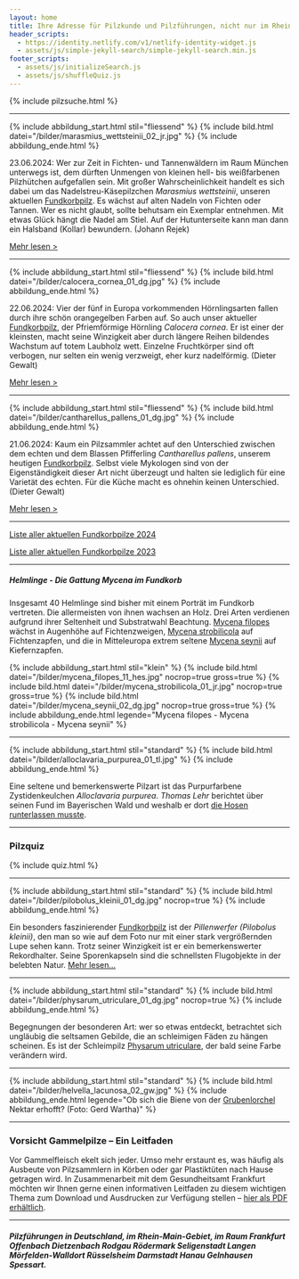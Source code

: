 ```yaml
---
layout: home
title: Ihre Adresse für Pilzkunde und Pilzführungen, nicht nur im Rhein-Main-Gebiet
header_scripts:
  - https://identity.netlify.com/v1/netlify-identity-widget.js
  - assets/js/simple-jekyll-search/simple-jekyll-search.min.js
footer_scripts:
  - assets/js/initializeSearch.js
  - assets/js/shuffleQuiz.js
---
```

{% include pilzsuche.html %}

- - -

{% include abbildung_start.html stil="fliessend" %}
{% include bild.html datei="/bilder/marasmius_wettsteinii_02_jr.jpg" %}
{% include abbildung_ende.html %}

23.06.2024: Wer zur Zeit in Fichten- und Tannenwäldern im Raum München unterwegs ist, dem dürften Unmengen von kleinen hell- bis weißfarbenen Pilzhütchen aufgefallen sein. Mit großer Wahrscheinlichkeit handelt es sich dabei um das Nadelstreu-Käsepilzchen *Marasmius wettsteinii*, unseren aktuellen [Fundkorbpilz](AA "Glossar-"). Es wächst auf alten Nadeln von Fichten oder Tannen. Wer es nicht glaubt, sollte behutsam ein Exemplar entnehmen. Mit etwas Glück hängt die Nadel am Stiel. Auf der Hutunterseite kann man dann ein Halsband (Kollar) bewundern. (Johann Rejek)

[Mehr lesen >](/pilze/marasmius-wettsteinii-nadelstreu-käsepilzchen)

<div style="clear:  both"></div>

- - -

{% include abbildung_start.html stil="fliessend" %}
{% include bild.html datei="/bilder/calocera_cornea_01_dg.jpg" %}
{% include abbildung_ende.html %}

22.06.2024: Vier der fünf in Europa vorkommenden Hörnlingsarten fallen durch ihre schön orangegelben Farben auf. So auch unser aktueller [Fundkorbpilz](AA "Glossar-"), der Pfriemförmige Hörnling *Calocera cornea*. Er ist einer der kleinsten, macht seine Winzigkeit aber durch längere Reihen bildendes Wachstum auf totem Laubholz wett. Einzelne Fruchtkörper sind oft verbogen, nur selten ein wenig verzweigt, eher kurz nadelförmig. (Dieter Gewalt)

[Mehr lesen >](/pilze/calocera-cornea-pfriemförmiger-hörnling)

<div style="clear: both"></div>

- - -

{% include abbildung_start.html stil="fliessend" %}
{% include bild.html datei="/bilder/cantharellus_pallens_01_dg.jpg" %}
{% include abbildung_ende.html %}

21.06.2024: Kaum ein Pilzsammler achtet auf den Unterschied zwischen dem echten und dem Blassen Pfifferling *Cantharellus pallens*, unserem heutigen [Fundkorbpilz](AA "Glossar-"). Selbst viele Mykologen sind von der Eigenständigkeit dieser Art nicht überzeugt und halten sie lediglich für eine Varietät des echten. Für die Küche macht es ohnehin keinen Unterschied. (Dieter Gewalt)

[Mehr lesen >](/pilze/cantharellus-pallens-blasser-laubwaldpfifferling)

<div style="clear: both"></div>

- - -

[Liste aller aktuellen Fundkorbpilze 2024](/artikel/liste-aller-aktuellen-fundkorbpilze-2024.html)

[Liste aller aktuellen Fundkorbpilze 2023](/artikel/liste-aller-aktuellen-fundkorbpilze-2023.html)

- - -

##### Helmlinge - Die Gattung *Mycena* im Fundkorb

Insgesamt 40 Helmlinge sind bisher mit einem Porträt im Fundkorb vertreten. Die allermeisten von ihnen wachsen an Holz. Drei Arten verdienen aufgrund ihrer Seltenheit und Substratwahl Beachtung. [Mycena filopes](/pilze/mycena-filopes-zerbrechlicher-fadenhelmling) wächst in Augenhöhe auf Fichtenzweigen, [Mycena strobilicola](/pilze/mycena-strobilicola-fichtenzapfenhelmling) auf Fichtenzapfen, und die in Mitteleuropa extrem seltene [Mycena seynii](/pilze/mycena-seynii-mediterraner-kiefernzapfenhelmling) auf Kiefernzapfen.

{% include abbildung_start.html stil="klein" %}
{% include bild.html datei="/bilder/mycena_filopes_11_hes.jpg" nocrop=true gross=true %}
{% include bild.html datei="/bilder/mycena_strobilicola_01_jr.jpg" nocrop=true gross=true %}
{% include bild.html datei="/bilder/mycena_seynii_02_dg.jpg" nocrop=true gross=true %}
{% include abbildung_ende.html legende="Mycena filopes - Mycena strobilicola - Mycena seynii" %}

- - -

{% include abbildung_start.html stil="standard" %}
{% include bild.html datei="/bilder/alloclavaria_purpurea_01_tl.jpg" %}
{% include abbildung_ende.html %}

Eine seltene und bemerkenswerte Pilzart ist das Purpurfarbene Zystidenkeulchen *Alloclavaria purpurea*. *Thomas Lehr* berichtet über seinen Fund im Bayerischen Wald und weshalb er dort [die Hosen runterlassen musste](/pilze/alloclavaria-purpurea-purpurfarbenes-zystidenkeulchen).

- - -

### Pilzquiz

{% include quiz.html %}

- - -

{% include abbildung_start.html stil="standard" %}
{% include bild.html datei="/bilder/pilobolus_kleinii_01_dg.jpg" nocrop=true %}
{% include abbildung_ende.html %}

Ein besonders faszinierender [Fundkorbpilz](AA "Glossar-") ist der *Pillenwerfer (Pilobolus kleinii)*, den man so wie auf dem Foto nur mit einer stark vergrößernden Lupe sehen kann. Trotz seiner Winzigkeit ist er ein bemerkenswerter Rekordhalter. Seine Sporenkapseln sind die schnellsten Flugobjekte in der belebten Natur. [Mehr lesen...](/pilze/pilobolus-kleinii-pillenwerfer)

- - -

{% include abbildung_start.html stil="standard" %}
{% include bild.html datei="/bilder/physarum_utriculare_01_dg.jpg" nocrop=true %}
{% include abbildung_ende.html %}

Begegnungen der besonderen Art: wer so etwas entdeckt, betrachtet sich ungläubig die seltsamen Gebilde, die an schleimigen Fäden zu hängen scheinen. Es ist der Schleimpilz [Physarum utriculare](/pilze/physarum-utriculare-fadenfruchtschleimpilz), der bald seine Farbe verändern wird.

- - -

{% include abbildung_start.html stil="standard" %}
{% include bild.html datei="/bilder/helvella_lacunosa_02_gw.jpg" %}
{% include abbildung_ende.html legende="Ob sich die Biene von der <a href='/pilze/helvella-lacunosa-grubenlorchel'>Grubenlorchel</a> Nektar erhofft?  (Foto: Gerd Wartha)" %}

- - -

### Vorsicht Gammelpilze – Ein Leitfaden

Vor Gammelfleisch ekelt sich jeder. Umso mehr erstaunt es, was häufig als Ausbeute von Pilzsammlern in Körben oder gar Plastiktüten nach Hause getragen wird. In Zusammenarbeit mit dem Gesundheitsamt Frankfurt möchten wir Ihnen gerne einen informativen Leitfaden zu diesem wichtigen Thema zum Download und Ausdrucken zur Verfügung stellen – [hier als PDF erhältlich](/assets/docs/Fundkorb.de-Gammelpilze.pdf).

- - -

##### Pilzführungen in Deutschland, im Rhein-Main-Gebiet, im Raum Frankfurt Offenbach Dietzenbach Rodgau Rödermark Seligenstadt Langen Mörfelden-Walldort Rüsselsheim Darmstadt Hanau Gelnhausen Spessart.
